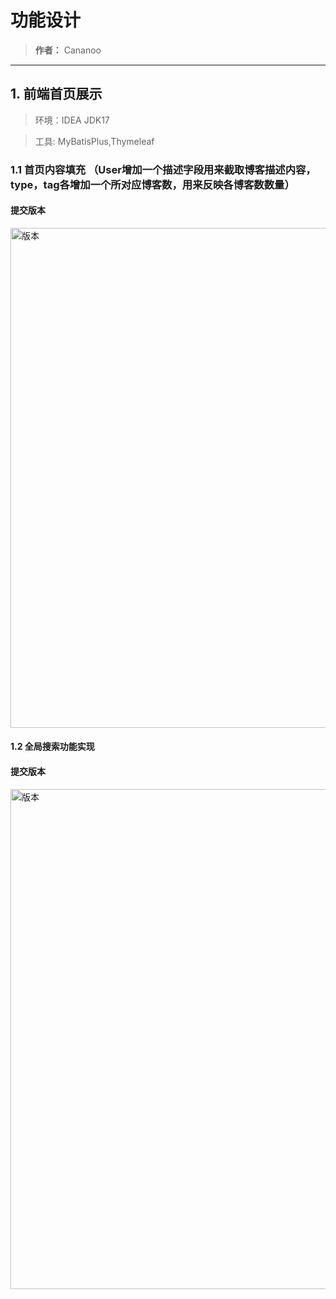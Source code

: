 # 功能设计
> **作者：** Cananoo

---

## 1. 前端首页展示
> 环境：IDEA JDK17

> 工具: MyBatisPlus,Thymeleaf


### 1.1  首页内容填充 （User增加一个描述字段用来截取博客描述内容，type，tag各增加一个所对应博客数，用来反映各博客数数量）


#### 提交版本
 
 <img src="https://user-images.githubusercontent.com/103165360/265747900-2feb8cbc-fc23-4070-a7c1-b5832fafdd9f.png" alt="版本" width="800"> 



####   1.2 全局搜索功能实现
#### 提交版本
 
 <img src="https://user-images.githubusercontent.com/103165360/266066453-385d3412-4120-4b4b-9a30-0c9b99938657.png" alt="版本" width="800"> 

